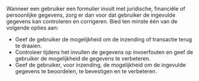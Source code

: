 <!-- @license CC0-1.0 -->

Wanneer een gebruiker een formulier invult met juridische, financiële of persoonlijke gegevens, zorg er dan voor dat gebruiker de ingevulde gegevens kan controleren en corrigeren.
Bied ten minste één van de volgende opties aan:

- Geef de gebruiker de mogelijkheid om de inzending of transactie terug te draaien.
- Controleer tijdens het invullen de gegevens op invoerfouten en geef de gebruiker de mogelijkheid de gegevens te verbeteren.
- Geef de gebruiker, voor inzending, de mogelijkheid om de ingevulde gegevens te beoordelen, te bevestigen en te verbeteren.
